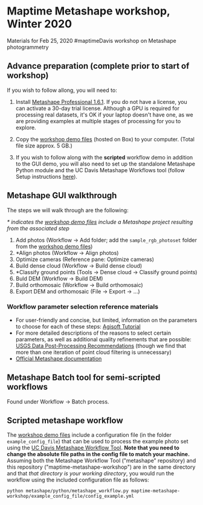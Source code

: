 # Maptime Metashape workshop, Winter 2020
Materials for Feb 25, 2020 #maptimeDavis workshop on Metashape photogrammetry

## Advance preparation (complete prior to start of workshop)

If you wish to follow allong, you will need to:

1. Install [Metashape Professional 1.6.1](https://www.agisoft.com/downloads/installer/). If you do not have a license, you can activate a 30-day trial license. Although a GPU is required for processing real datasets, it's OK if your laptop doesn't have one, as we are providing examples at multiple stages of processing for you to explore.

2. Copy the [workshop demo files](https://ucdavis.box.com/s/vbcur8ct28bgkmp66h61ozj473pa4k71) (hosted on Box) to your computer. (Total file size approx. 5 GB.)

3. If you wish to follow along with the **scripted** workflow demo in addition to the GUI demo, you will also need to set up the standalone Metashape Python module and the UC Davis Metashape Workflows tool (follow Setup instructions [here](https://github.com/ucdavis/metashape)).

## Metashape GUI walkthrough

The steps we will walk through are the following:

*\* indicates the [workshop demo files](https://ucdavis.box.com/s/vbcur8ct28bgkmp66h61ozj473pa4k71) include a Metashape project resulting from the associated step*

1. Add photos (Workflow -> Add folder; add the `sample_rgb_photoset` folder from the [workshop demo files](https://ucdavis.box.com/s/vbcur8ct28bgkmp66h61ozj473pa4k71))
2. \*Align photos (Workflow -> Align photos)
3. Optimize cameras (Reference pane: Optimize cameras)
4. Build dense cloud (Workflow -> Build dense cloud)
5. \*Classify ground points (Tools -> Dense cloud -> Classify ground points)
6. Buld DEM (Workflow -> Build DEM)
7. Build orthomosaic (Workflow -> Build orthomosaic)
8. Export DEM and orthomosaic (File -> Export -> ...)

### Workflow parameter selection reference materials ###
- For user-friendly and concise, but limited, information on the parameters to choose for each of these steps: [Agisoft Tutorial](https://www.agisoft.com/pdf/PS_1.3%20-Tutorial%20(BL)%20-%20Orthophoto,%20DEM%20(without%20GCPs).pdf)
- For more detailed descriptions of the reasons to select certain parameters, as well as additional quality refinements that are possible: [USGS Data Post-Processing Recommendations](https://uas.usgs.gov/nupo/pdf/PhotoScanProcessingDSLRMar2017.pdf) (though we find that more than one iteration of point cloud filtering is unnecessary)
- [Official Metashape documentation](https://www.agisoft.com/downloads/user-manuals/)

## Metashape Batch tool for semi-scripted workflows

Found under Workflow -> Batch process.

## Scripted metashape workflow

The [workshop demo files](https://ucdavis.box.com/s/vbcur8ct28bgkmp66h61ozj473pa4k71) include a configuration file (in the folder `example_config_file`) that can be used to process the example photo set using the [UC Davis Metashape Workflow Tool](https://github.com/ucdavis/metashape). **Note that you need to change the absolute file paths in the config file to match your machine.** Assuming both the Metashape Workflow Tool ("metashape" repository) and this repository ("maptime-metashape-workshop") are in the same directory and that *that directory is your working directory*, you would run the workflow using the included configuration file as follows:

`python metashape/python/metashape_workflow.py maptime-metashape-workshop/example_config_file/config_example.yml`
